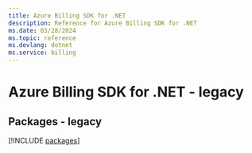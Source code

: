 ```yaml
---
title: Azure Billing SDK for .NET
description: Reference for Azure Billing SDK for .NET
ms.date: 03/28/2024
ms.topic: reference
ms.devlang: dotnet
ms.service: billing
---
```

# Azure Billing SDK for .NET - legacy
## Packages - legacy
[!INCLUDE [packages](billing-index.md)]